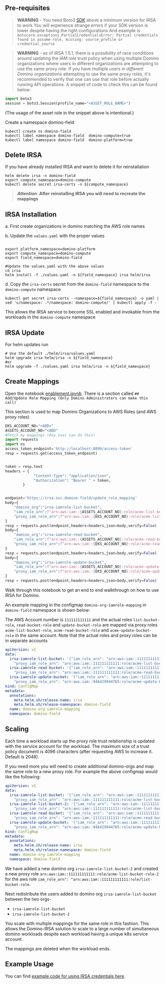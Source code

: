 ## Pre-requisites

> **WARNING** -  You need Boto3 [SDK](https://docs.aws.amazon.com/eks/latest/userguide/iam-roles-for-service-accounts-minimum-sdk.html) above a minimum version for IRSA to work
> You will experience strange errors if your SDK version is lower despite having the right configurations
> And example is `botocore.exceptions.PartialCredentialsError: Partial credentials found in assume-role, missing: source_profile or credential_source`

> **WARNING** - as of IRSA 1.5.1, there is a possibility of race conditions around updating the IAM role trust policy when using multiple Domino organizations where users in 
> different organizations are attempting to use the same proxy role. If you have multiple users _in different Domino organizations_ attempting to use the same proxy roles, 
> it's recommended to verify that one can use that role before actually running API operations. A snippet of code to check this can be found below:

```python
import boto3
session = boto3.Session(profile_name="<ASSET_ROLE_NAME>")
```

(The usage of the asset role in the snippet above is intentional.)

Create a namespace domino-field

```shell
kubectl create ns domino-field
kubectl label namespace domino-field  domino-compute=true
kubectl label namespace domino-field  domino-platform=true
```

## Delete IRSA
If you have already installed IRSA and want to delete it for reinstallation

```shell
helm delete irsa -n domino-field
export compute_namespace=domino-compute
kubectl delete secret irsa-certs -n ${compute_namespace}
```
> ***Attention***:  **After reinstalling IRSA you will need to recreate the mappings**

## IRSA Installation

a. First create organizations in domino matching the AWS role names

b. Update the `values.yaml` with the proper values

```shell

export platform_namespace=domino-platform
export compute_namespace=domino-compute
export field_namespace=domino-field

#Update the values.yaml with the above values
cd irsa
helm install -f ./values.yaml -n ${field_namespace} irsa helm/irsa
```

d. Copy the `irsa-certs` secret from the `domino-field` namespace to the `domino-compute` namespace
```shell
kubectl get secret irsa-certs --namespace=${field_namespace} -o yaml | sed 's/namespace: .*/namespace: domino-compute/' | kubectl apply -f -
```
This allows the IRSA service to become SSL enabled and invokable from the workloads in the `domino-compute` namespace

## IRSA Update

For helm updates run 
```shell
# Use the default ./helm/irsa/values.yaml
helm upgrade irsa helm/irsa -n ${field_namespace}
#or
helm upgrade -f ./values.yaml irsa helm/irsa -n ${field_namespace}
```

## Create Mappings

Open the notebook [enablement.ipynb](./enablement.ipynb). There is a section called `## Add/Update Role Mapping (Only Domino Administrators can make this call)`

This section is used to map Domino Organizations to AWS Roles (and AWS proxy roles)
```python
EKS_ACCOUNT_NO="<ADD>"
ASSETS_ACCOUNT_NO="<ADD"
#Fetch my mappings (Any user can do this)
import requests
import os
access_token_endpoint='http://localhost:8899/access-token'
resp = requests.get(access_token_endpoint)


token = resp.text
headers = {
             "Content-Type": "application/json",
             "Authorization": "Bearer " + token,
        }


endpoint='https://irsa-svc.domino-field/update_role_mapping'
body={
    "domino_org":"irsa-iamrole-list-bucket",
    "iam_role_arn":f"arn:aws:iam::{ASSETS_ACCOUNT_NO}:role/acme-list-bucket-role",
    "proxy_iam_role_arn":f"arn:aws:iam::{EKS_ACCOUNT_NO}:role/acme-list-bucket-role"
}
resp = requests.post(endpoint,headers=headers,json=body,verify=False)
body={
    "domino_org":"irsa-iamrole-read-bucket",
    "iam_role_arn":f"arn:aws:iam::{ASSETS_ACCOUNT_NO}:role/acme-read-bucket-role",
    "proxy_iam_role_arn":f"arn:aws:iam::{EKS_ACCOUNT_NO}:role/acme-read-bucket-role"
}
resp = requests.post(endpoint,headers=headers,json=body,verify=False)
body={
    "domino_org":"irsa-iamrole-update-bucket",
    "iam_role_arn":f"arn:aws:iam::{ASSETS_ACCOUNT_NO}:role/acme-update-bucket-role",
    "proxy_iam_role_arn":f"arn:aws:iam::{EKS_ACCOUNT_NO}:role/acme-update-bucket-role"
}
resp = requests.post(endpoint,headers=headers,json=body,verify=False)

```

Walk through this notebook to get an end to end walkthrough on how to use IRSA for Domino.

An example mapping in the configmap `domino-org-iamrole-mapping` in `domino-field` namespace is shown below:

The AWS Account number is `111111111111` and the actual roles `list-bucket-role`, `read-bucket-role` and 
`update-bucket-role` are mapped via proxy roles `acme-list-bucket-role`, `acme-read-bucket-role` and 
`acme-update-bucket-role` in the same account. Note that the actual roles and proxy roles can be in separate accounts


```yaml
apiVersion: v1
data:
  irsa-iamrole-list-bucket: '{"iam_role_arn": "arn:aws:iam::111111111111:role/list-bucket-role",
    "proxy_iam_role_arn": "arn:aws:iam::111111111111:role/acme-list-bucket-role"}'
  irsa-iamrole-read-bucket: '{"iam_role_arn": "arn:aws:iam::111111111111:role/read-bucket-role",
    "proxy_iam_role_arn": "arn:aws:iam::111111111111:role/acme-read-bucket-role"}'
  irsa-iamrole-update-bucket: '{"iam_role_arn": "arn:aws:iam::111111111111:role/update-bucket-role",
    "proxy_iam_role_arn": "arn:aws:iam::946429944765:role/acme-update-bucket-role"}'
kind: ConfigMap
metadata:
  annotations:
    meta.helm.sh/release-name: irsa
    meta.helm.sh/release-namespace: domino-field  
  name: domino-org-iamrole-mapping
  namespace: domino-field
```

## Scaling

Each time a workload starts up the proxy role trust relationship is updated with the service account for the workload.
The maximum size of a trust policy document is 4096 characters (after requesting AWS to increase it. Default is 2048).

If you need more you will need to create additional domino-orgs and map the same role to a new proxy role. For example 
the above configmap would like the following:

```yaml
apiVersion: v1
data:
  irsa-iamrole-list-bucket: '{"iam_role_arn": "arn:aws:iam::111111111111:role/list-bucket-role",
    "proxy_iam_role_arn": "arn:aws:iam::111111111111:role/acme-list-bucket-role"}'
  irsa-iamrole-list-bucket-2: '{"iam_role_arn": "arn:aws:iam::111111111111:role/list-bucket-role",
    "proxy_iam_role_arn": "arn:aws:iam::111111111111:role/acme-list-bucket-role-2"}'
  irsa-iamrole-read-bucket: '{"iam_role_arn": "arn:aws:iam::111111111111:role/read-bucket-role",
    "proxy_iam_role_arn": "arn:aws:iam::111111111111:role/acme-read-bucket-role"}'
  irsa-iamrole-update-bucket: '{"iam_role_arn": "arn:aws:iam::111111111111:role/update-bucket-role",
    "proxy_iam_role_arn": "arn:aws:iam::946429944765:role/acme-update-bucket-role"}'
kind: ConfigMap
metadata:
  annotations:
    meta.helm.sh/release-name: irsa
    meta.helm.sh/release-namespace: domino-field  
  name: domino-org-iamrole-mapping
  namespace: domino-field
```

We have added a new domino org `irsa-iamrole-list-bucket-2` and created a new proxy role `arn:aws:iam::111111111111:role/acme-list-bucket-role-2`
for the aws role `iam_role_arn": "arn:aws:iam::111111111111:role/list-bucket-role`.

Next redistribute the users added to domino org `irsa-iamrole-list-bucket` between the two orgs-
- `irsa-iamrole-list-bucket`
- `irsa-iamrole-list-bucket-2`

You scale with multiple mappings for the same role in this fashion. This allows the Domino-IRSA solution to scale to
a large number of simultaneous domino workloads despite each workload having a unique k8s service account.

The mappings are deleted when the workload ends.

## Example Usage

You can find [example code for using IRSA credentials here](https://github.com/dominodatalab/ray-scaling/blob/main/ray-benchmarks.ipynb).